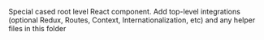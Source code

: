 Special cased root level React component. Add top-level integrations (optional Redux, Routes, Context, Internationalization, etc) and any helper files in this folder
